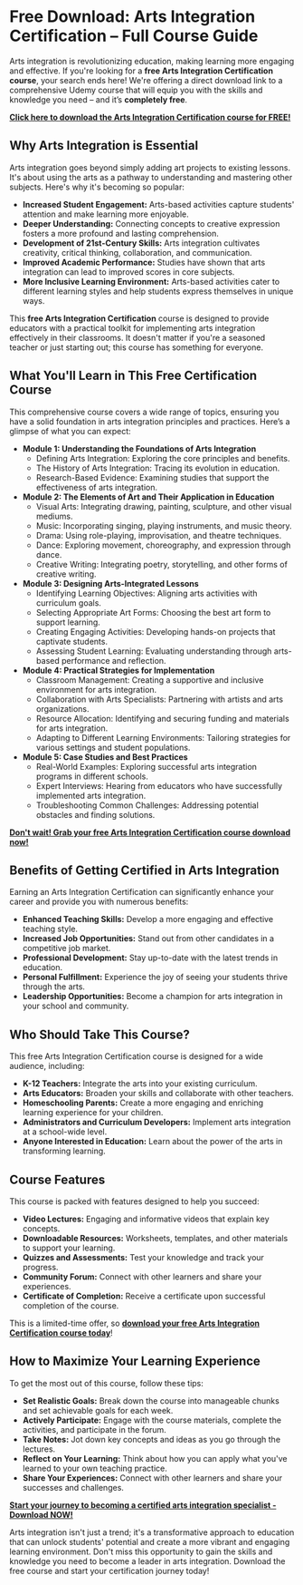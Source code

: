 # Free Download: Arts Integration Certification – Full Course Guide

Arts integration is revolutionizing education, making learning more engaging and effective. If you're looking for a **free Arts Integration Certification course**, your search ends here! We're offering a direct download link to a comprehensive Udemy course that will equip you with the skills and knowledge you need – and it’s **completely free**.

[**Click here to download the Arts Integration Certification course for FREE!**](https://udemywork.com/arts-integration-certification)

## Why Arts Integration is Essential

Arts integration goes beyond simply adding art projects to existing lessons. It's about using the arts as a pathway to understanding and mastering other subjects. Here's why it's becoming so popular:

*   **Increased Student Engagement:** Arts-based activities capture students' attention and make learning more enjoyable.
*   **Deeper Understanding:** Connecting concepts to creative expression fosters a more profound and lasting comprehension.
*   **Development of 21st-Century Skills:** Arts integration cultivates creativity, critical thinking, collaboration, and communication.
*   **Improved Academic Performance:** Studies have shown that arts integration can lead to improved scores in core subjects.
*   **More Inclusive Learning Environment:** Arts-based activities cater to different learning styles and help students express themselves in unique ways.

This **free Arts Integration Certification** course is designed to provide educators with a practical toolkit for implementing arts integration effectively in their classrooms. It doesn't matter if you're a seasoned teacher or just starting out; this course has something for everyone.

## What You'll Learn in This Free Certification Course

This comprehensive course covers a wide range of topics, ensuring you have a solid foundation in arts integration principles and practices. Here’s a glimpse of what you can expect:

*   **Module 1: Understanding the Foundations of Arts Integration**
    *   Defining Arts Integration: Exploring the core principles and benefits.
    *   The History of Arts Integration: Tracing its evolution in education.
    *   Research-Based Evidence: Examining studies that support the effectiveness of arts integration.
*   **Module 2: The Elements of Art and Their Application in Education**
    *   Visual Arts: Integrating drawing, painting, sculpture, and other visual mediums.
    *   Music: Incorporating singing, playing instruments, and music theory.
    *   Drama: Using role-playing, improvisation, and theatre techniques.
    *   Dance: Exploring movement, choreography, and expression through dance.
    *   Creative Writing: Integrating poetry, storytelling, and other forms of creative writing.
*   **Module 3: Designing Arts-Integrated Lessons**
    *   Identifying Learning Objectives: Aligning arts activities with curriculum goals.
    *   Selecting Appropriate Art Forms: Choosing the best art form to support learning.
    *   Creating Engaging Activities: Developing hands-on projects that captivate students.
    *   Assessing Student Learning: Evaluating understanding through arts-based performance and reflection.
*   **Module 4: Practical Strategies for Implementation**
    *   Classroom Management: Creating a supportive and inclusive environment for arts integration.
    *   Collaboration with Arts Specialists: Partnering with artists and arts organizations.
    *   Resource Allocation: Identifying and securing funding and materials for arts integration.
    *   Adapting to Different Learning Environments: Tailoring strategies for various settings and student populations.
*   **Module 5: Case Studies and Best Practices**
    *   Real-World Examples: Exploring successful arts integration programs in different schools.
    *   Expert Interviews: Hearing from educators who have successfully implemented arts integration.
    *   Troubleshooting Common Challenges: Addressing potential obstacles and finding solutions.

[**Don't wait! Grab your free Arts Integration Certification course download now!**](https://udemywork.com/arts-integration-certification)

## Benefits of Getting Certified in Arts Integration

Earning an Arts Integration Certification can significantly enhance your career and provide you with numerous benefits:

*   **Enhanced Teaching Skills:** Develop a more engaging and effective teaching style.
*   **Increased Job Opportunities:** Stand out from other candidates in a competitive job market.
*   **Professional Development:** Stay up-to-date with the latest trends in education.
*   **Personal Fulfillment:** Experience the joy of seeing your students thrive through the arts.
*   **Leadership Opportunities:** Become a champion for arts integration in your school and community.

## Who Should Take This Course?

This free Arts Integration Certification course is designed for a wide audience, including:

*   **K-12 Teachers:** Integrate the arts into your existing curriculum.
*   **Arts Educators:** Broaden your skills and collaborate with other teachers.
*   **Homeschooling Parents:** Create a more engaging and enriching learning experience for your children.
*   **Administrators and Curriculum Developers:** Implement arts integration at a school-wide level.
*   **Anyone Interested in Education:** Learn about the power of the arts in transforming learning.

## Course Features

This course is packed with features designed to help you succeed:

*   **Video Lectures:** Engaging and informative videos that explain key concepts.
*   **Downloadable Resources:** Worksheets, templates, and other materials to support your learning.
*   **Quizzes and Assessments:** Test your knowledge and track your progress.
*   **Community Forum:** Connect with other learners and share your experiences.
*   **Certificate of Completion:** Receive a certificate upon successful completion of the course.

This is a limited-time offer, so **[download your free Arts Integration Certification course today](https://udemywork.com/arts-integration-certification)**!

## How to Maximize Your Learning Experience

To get the most out of this course, follow these tips:

*   **Set Realistic Goals:** Break down the course into manageable chunks and set achievable goals for each week.
*   **Actively Participate:** Engage with the course materials, complete the activities, and participate in the forum.
*   **Take Notes:** Jot down key concepts and ideas as you go through the lectures.
*   **Reflect on Your Learning:** Think about how you can apply what you've learned to your own teaching practice.
*   **Share Your Experiences:** Connect with other learners and share your successes and challenges.

[**Start your journey to becoming a certified arts integration specialist - Download NOW!**](https://udemywork.com/arts-integration-certification)

Arts integration isn't just a trend; it's a transformative approach to education that can unlock students' potential and create a more vibrant and engaging learning environment. Don't miss this opportunity to gain the skills and knowledge you need to become a leader in arts integration. Download the free course and start your certification journey today!
